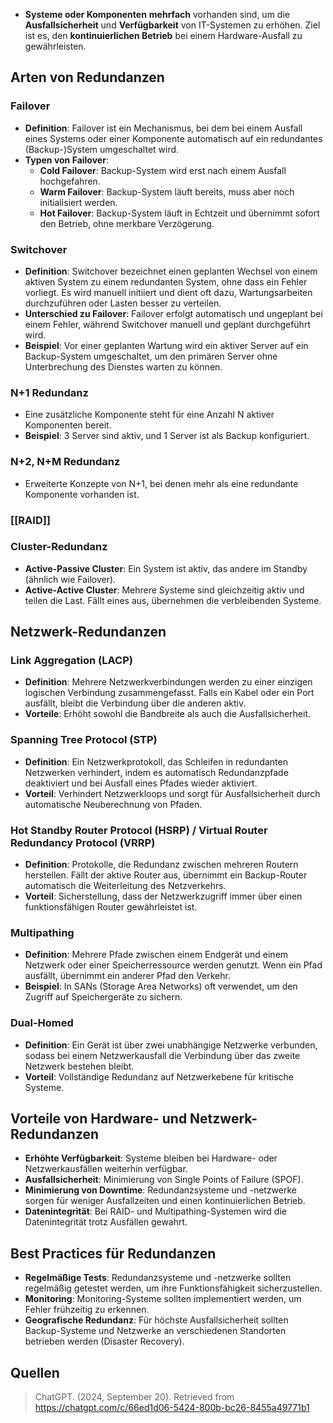 - **Systeme oder Komponenten** **mehrfach** vorhanden sind, um die **Ausfallsicherheit** und **Verfügbarkeit** von IT-Systemen zu erhöhen. Ziel ist es, den **kontinuierlichen Betrieb** bei einem Hardware-Ausfall zu gewährleisten.

## Arten von Redundanzen

### Failover
- **Definition**: Failover ist ein Mechanismus, bei dem bei einem Ausfall eines Systems oder einer Komponente automatisch auf ein redundantes (Backup-)System umgeschaltet wird.
- **Typen von Failover**:
  - **Cold Failover**: Backup-System wird erst nach einem Ausfall hochgefahren.
  - **Warm Failover**: Backup-System läuft bereits, muss aber noch initialisiert werden.
  - **Hot Failover**: Backup-System läuft in Echtzeit und übernimmt sofort den Betrieb, ohne merkbare Verzögerung.

### Switchover
- **Definition**: Switchover bezeichnet einen geplanten Wechsel von einem aktiven System zu einem redundanten System, ohne dass ein Fehler vorliegt. Es wird manuell initiiert und dient oft dazu, Wartungsarbeiten durchzuführen oder Lasten besser zu verteilen.
- **Unterschied zu Failover**: Failover erfolgt automatisch und ungeplant bei einem Fehler, während Switchover manuell und geplant durchgeführt wird.
- **Beispiel**: Vor einer geplanten Wartung wird ein aktiver Server auf ein Backup-System umgeschaltet, um den primären Server ohne Unterbrechung des Dienstes warten zu können.

### N+1 Redundanz
- Eine zusätzliche Komponente steht für eine Anzahl N aktiver Komponenten bereit.
- **Beispiel**: 3 Server sind aktiv, und 1 Server ist als Backup konfiguriert.

### N+2, N+M Redundanz
- Erweiterte Konzepte von N+1, bei denen mehr als eine redundante Komponente vorhanden ist.

### [[RAID]]

### Cluster-Redundanz
- **Active-Passive Cluster**: Ein System ist aktiv, das andere im Standby (ähnlich wie Failover).
- **Active-Active Cluster**: Mehrere Systeme sind gleichzeitig aktiv und teilen die Last. Fällt eines aus, übernehmen die verbleibenden Systeme.

## Netzwerk-Redundanzen

### Link Aggregation (LACP)
- **Definition**: Mehrere Netzwerkverbindungen werden zu einer einzigen logischen Verbindung zusammengefasst. Falls ein Kabel oder ein Port ausfällt, bleibt die Verbindung über die anderen aktiv.
- **Vorteile**: Erhöht sowohl die Bandbreite als auch die Ausfallsicherheit.

### Spanning Tree Protocol (STP)
- **Definition**: Ein Netzwerkprotokoll, das Schleifen in redundanten Netzwerken verhindert, indem es automatisch Redundanzpfade deaktiviert und bei Ausfall eines Pfades wieder aktiviert.
- **Vorteil**: Verhindert Netzwerkloops und sorgt für Ausfallsicherheit durch automatische Neuberechnung von Pfaden.

### Hot Standby Router Protocol (HSRP) / Virtual Router Redundancy Protocol (VRRP)
- **Definition**: Protokolle, die Redundanz zwischen mehreren Routern herstellen. Fällt der aktive Router aus, übernimmt ein Backup-Router automatisch die Weiterleitung des Netzverkehrs.
- **Vorteil**: Sicherstellung, dass der Netzwerkzugriff immer über einen funktionsfähigen Router gewährleistet ist.

### Multipathing
- **Definition**: Mehrere Pfade zwischen einem Endgerät und einem Netzwerk oder einer Speicherressource werden genutzt. Wenn ein Pfad ausfällt, übernimmt ein anderer Pfad den Verkehr.
- **Beispiel**: In SANs (Storage Area Networks) oft verwendet, um den Zugriff auf Speichergeräte zu sichern.

### Dual-Homed
- **Definition**: Ein Gerät ist über zwei unabhängige Netzwerke verbunden, sodass bei einem Netzwerkausfall die Verbindung über das zweite Netzwerk bestehen bleibt.
- **Vorteil**: Vollständige Redundanz auf Netzwerkebene für kritische Systeme.

## Vorteile von Hardware- und Netzwerk-Redundanzen
- **Erhöhte Verfügbarkeit**: Systeme bleiben bei Hardware- oder Netzwerkausfällen weiterhin verfügbar.
- **Ausfallsicherheit**: Minimierung von Single Points of Failure (SPOF).
- **Minimierung von Downtime**: Redundanzsysteme und -netzwerke sorgen für weniger Ausfallzeiten und einen kontinuierlichen Betrieb.
- **Datenintegrität**: Bei RAID- und Multipathing-Systemen wird die Datenintegrität trotz Ausfällen gewahrt.

## Best Practices für Redundanzen
- **Regelmäßige Tests**: Redundanzsysteme und -netzwerke sollten regelmäßig getestet werden, um ihre Funktionsfähigkeit sicherzustellen.
- **Monitoring**: Monitoring-Systeme sollten implementiert werden, um Fehler frühzeitig zu erkennen.
- **Geografische Redundanz**: Für höchste Ausfallsicherheit sollten Backup-Systeme und Netzwerke an verschiedenen Standorten betrieben werden (Disaster Recovery).

## Quellen

> ChatGPT. (2024, September 20). Retrieved from https://chatgpt.com/c/66ed1d06-5424-800b-bc26-8455a49771b1